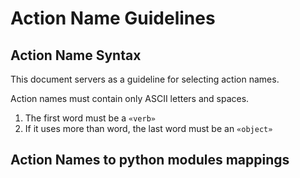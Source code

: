 # Action Name Guidelines

## Action Name Syntax
This document servers as a guideline for selecting action names.

Action names must contain only ASCII letters and spaces.

1. The first word must be a `«verb»`
2. If it uses more than word, the last word must be an `«object»`

## Action Names to python modules mappings

